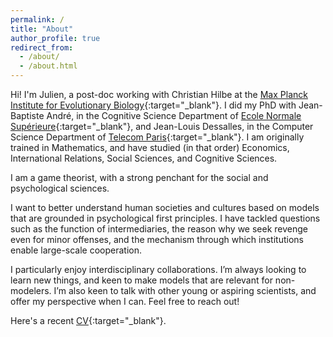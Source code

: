 ```yaml
---
permalink: /
title: "About"
author_profile: true
redirect_from: 
  - /about/
  - /about.html
---
```


Hi! I'm Julien, a post-doc working with Christian Hilbe at the [Max Planck Institute for Evolutionary Biology](http://web.evolbio.mpg.de/social-behaviour){:target="_blank"}. I did my PhD with Jean-Baptiste André, in the Cognitive Science Department of [Ecole Normale Supérieure](https://cognition.ens.fr/en){:target="_blank"}, and Jean-Louis Dessalles, in the Computer Science Department of [Telecom Paris](https://www.telecom-paris.fr/en/research/laboratories/information-processing-and-communication-laboratory-ltci){:target="_blank"}. I am originally trained in Mathematics, and have studied (in that order) Economics, International Relations, Social Sciences, and Cognitive Sciences.

I am a game theorist, with a strong penchant for the social and psychological sciences. 
<!--By and large, I try to take a cognitive approach to reputation and cooperation: What information do we need to infer that a partner is trustworthy? Based on what model of the social world can we make this inference? Under what conditions will people evolve to cooperate according to our model of the social world? These are the types of questions that would keep me up all night if I didn't already have a young daughter.-->
I want to better understand human societies and cultures based on models that are grounded in psychological first principles.
I have tackled questions such as the function of intermediaries, the reason why we seek revenge even for minor offenses, and the mechanism through which institutions enable large-scale cooperation.

I particularly enjoy interdisciplinary collaborations. I’m always looking to learn new things, and keen to make models that are relevant for non-modelers. I’m also keen to talk with other young or aspiring scientists, and offer my perspective when I can. Feel free to reach out! 

<!--With collaborators from across these disciplines, I have addressed questions such as the function of revenge, or the mechanism through which institutions enable large-scale cooperation.

Recently, I have tried to take a cognitive approach to reputation and cooperation: What information do we need to infer that a partner is trustworthy? Based on what model of the social world can we make this inference? Under what conditions will people evolve to cooperate according to our model of the social world?
-->

Here's a recent [CV](files/CV.pdf){:target="_blank"}.